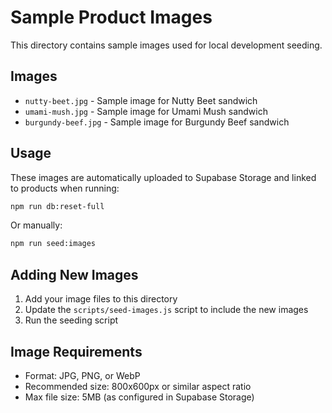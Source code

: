 # Sample Product Images

This directory contains sample images used for local development seeding.

## Images

- `nutty-beet.jpg` - Sample image for Nutty Beet sandwich
- `umami-mush.jpg` - Sample image for Umami Mush sandwich
- `burgundy-beef.jpg` - Sample image for Burgundy Beef sandwich

## Usage

These images are automatically uploaded to Supabase Storage and linked to products when running:

```bash
npm run db:reset-full
```

Or manually:

```bash
npm run seed:images
```

## Adding New Images

1. Add your image files to this directory
2. Update the `scripts/seed-images.js` script to include the new images
3. Run the seeding script

## Image Requirements

- Format: JPG, PNG, or WebP
- Recommended size: 800x600px or similar aspect ratio
- Max file size: 5MB (as configured in Supabase Storage)
